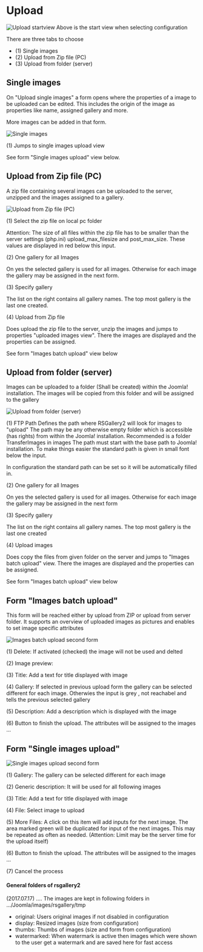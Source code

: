 # Upload

![Upload startview](https://github.com/RSGallery2/RSGallery2_Project/blob/master/Documentation/Images/Upload.start.png?raw=true)
Above is the start view when selecting configuration

There are three tabs to choose
 * (1) Single images
 * (2) Upload from Zip file (PC)
 * (3) Upload from folder (server)

## Single images
On "Upload single images" a form opens where the properties of a image to be uploaded can be edited. This includes the origin of the image as properties like name, assigned gallery and more.

More images can be added in that form.

![Single images](https://github.com/RSGallery2/RSGallery2_Project/blob/master/Documentation/Images/Upload.singleImages.png?raw=true)

(1) Jumps to single images upload view

See form "Single images upload" view below.

## Upload from Zip file (PC)
A zip file containing several images can be uploaded to the server, unzipped and the images assigned to a gallery.

![Upload from Zip file (PC)](https://github.com/RSGallery2/RSGallery2_Project/blob/master/Documentation/Images/Upload.fromZip.png?raw=true)

(1) Select the zip file on local pc folder

Attention: The size of all files within the zip file has to be smaller than the server settings (php.ini) upload_max_filesize and post_max_size. These values are displayed in red below this input.

(2) One gallery for all Images

On yes the selected gallery is used for all images. Otherwise for each image the gallery may be assigned in the next form.

(3) Specify gallery

The list on the right contains all gallery names. The top most gallery is the last one created.

(4) Upload from Zip file

Does upload the zip file to the server, unzip the images and jumps to properties "uploaded images view". There the images are displayed and the properties can be assigned.

See form "Images batch upload" view below

## Upload from folder (server)

Images can be uploaded to a folder (Shall be created) within the Joomla! installation. The images will be copied from this folder and will be assigned to the gallery

![Upload from folder (server)](https://github.com/RSGallery2/RSGallery2_Project/blob/master/Documentation/Images/Upload.fromFtpPath.png?raw=true)

(1) FTP Path
Defines the path where RSGallery2 will look for images to "upload"
The path may be any otherwise empty folder which is accessible (has rights) from within the Joomla! installation. Recommended is a folder TransferImages in images
The path must start with the base path to Joomla! installation. To make things easier the standard path is given in small font below the input.

In configuration the standard path can be set so it will be automatically filled in.

(2) One gallery for all Images

On yes the selected gallery is used for all images. Otherwise for each image the gallery may be assigned in the next form

(3) Specify gallery

The list on the right contains all gallery names. The top most gallery is the last one created

(4) Upload images

Does copy the files from given folder on the server and jumps to "Images batch upload" view. There the images are displayed and the properties can be assigned.

See form "Images batch upload" view below


## Form "Images batch upload"
This form will be reached either by upload from ZIP or upload from server folder.
It supports an overview of uploaded images as pictures and enables to set image specific attributes

![Images batch upload second form](https://github.com/RSGallery2/RSGallery2_Project/blob/master/Documentation/Images/Upload.FtpZip.SecondForm.png?raw=true)

(1) Delete: If activated (checked) the image will not be used and delted

(2) Image preview:  

(3) Title: Add a text for title displayed with image

(4) Gallery: If selected in previous upload form the gallery can be selected different for each image. Otherwies the input is grey , not reachabel and tells the previous selected gallery

(5) Description: Add a description which is displayed with the image

(6) Button to finish the upload. The attributes will be assigned to the images ...

## Form "Single images upload"

![Single images upload second form](https://github.com/RSGallery2/RSGallery2_Project/blob/master/Documentation/Images/Upload.singleImages.Properties.png?raw=true)

(1) Gallery: The gallery can be selected different for each image

(2) Generic description: It will be used for all following images

(3) Title: Add a text for title displayed with image

(4) File: Select image to upload

(5) More Files: A click on this item will add inputs for the next image. The area marked green will be duplicated for input of the next images. This may be repeated as often as needed. (Attention: Limit may be the server time for the upload itself)

(6) Button to finish the upload. The attributes will be assigned to the images ...

(7) Cancel the process








#### General folders of rsgallery2
(2017.07.17) ....
The images are kept in following folders in .../Joomla/images/rsgallery/tmp
* original: Users original images if not disabled in configuration
* display: Resized images (size from configuration)
* thumbs: Thumbs of images (size and form from configuration)
* watermarked: When watermark is active then images which were shown to the user get a watermark and are saved here for fast access
